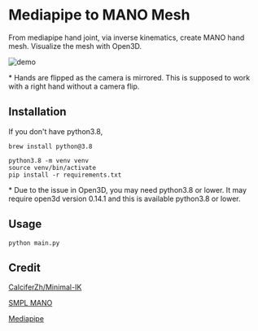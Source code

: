 # Mediapipe to MANO Mesh

From mediapipe hand joint, via inverse kinematics, create MANO hand mesh. Visualize the mesh with Open3D.

![demo](./demo.gif)

\* Hands are flipped as the camera is mirrored. This is supposed to work with a right hand without a camera flip.

## Installation

If you don't have python3.8,

```
brew install python@3.8
```

```
python3.8 -m venv venv
source venv/bin/activate
pip install -r requirements.txt

```

\* Due to the issue in Open3D, you may need python3.8 or lower. It may require open3d version 0.14.1 and this is available python3.8 or lower.

## Usage

```
python main.py
```

## Credit

[CalciferZh/Minimal-IK](https://github.com/CalciferZh/Minimal-IK)

[SMPL MANO](https://mano.is.tue.mpg.de/)

[Mediapipe](https://pypi.org/project/mediapipe/)
